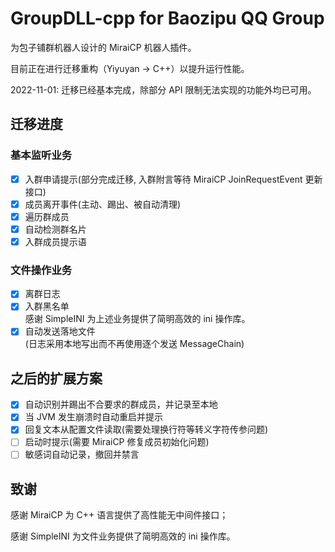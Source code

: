 # GroupDLL-cpp for Baozipu QQ Group
为包子铺群机器人设计的 MiraiCP 机器人插件。

目前正在进行迁移重构（Yiyuyan -> C++）以提升运行性能。

2022-11-01: 迁移已经基本完成，除部分 API 限制无法实现的功能外均已可用。

## 迁移进度
### 基本监听业务
- [x] 入群申请提示(部分完成迁移, 入群附言等待 MiraiCP JoinRequestEvent 更新接口)
- [x] 成员离开事件(主动、踢出、被自动清理)
- [x] 遍历群成员
- [x] 自动检测群名片
- [x] 入群成员提示语
### 文件操作业务
- [x] 离群日志
- [x] 入群黑名单<br>感谢 SimpleINI 为上述业务提供了简明高效的 ini 操作库。
- [x] 自动发送落地文件<br>(日志采用本地写出而不再使用逐个发送 MessageChain)

## 之后的扩展方案
- [x] 自动识别并踢出不合要求的群成员，并记录至本地
- [x] 当 JVM 发生崩溃时自动重启并提示
- [x] 回复文本从配置文件读取(需要处理换行符等转义字符传参问题)
- [ ] 启动时提示(需要 MiraiCP 修复成员初始化问题)
- [ ] 敏感词自动记录，撤回并禁言

## 致谢

感谢 MiraiCP 为 C++ 语言提供了高性能无中间件接口；

感谢 SimpleINI 为文件业务提供了简明高效的 ini 操作库。